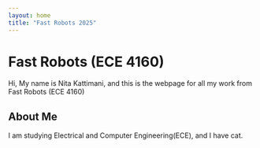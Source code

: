 ```yaml
---
layout: home
title: "Fast Robots 2025"
---
```


# Fast Robots (ECE 4160)

Hi, My name is Nita Kattimani, and this is the webpage for all my work from Fast Robots (ECE 4160)

## About Me
I am studying Electrical and Computer Engineering(ECE), and I have cat.
